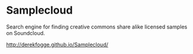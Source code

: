 Samplecloud
===========

Search engine for finding creative commons share alike licensed samples on Soundcloud.


http://derekfogge.github.io/Samplecloud/
